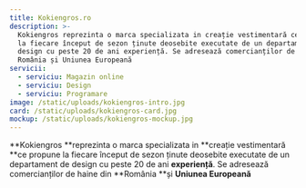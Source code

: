 ```yaml
---
title: Kokiengros.ro
description: >-
  Kokiengros reprezinta o marca specializata in creație vestimentară ce propune
  la fiecare început de sezon ținute deosebite executate de un departament de
  design cu peste 20 de ani experiență. Se adresează comercianților de haine din
  România și Uniunea Europeană
servicii:
  - serviciu: Magazin online
  - serviciu: Design
  - serviciu: Programare
image: /static/uploads/kokiengros-intro.jpg
card: /static/uploads/kokiengros-card.jpg
mockup: /static/uploads/kokiengros-mockup.jpg
---
```

**Kokiengros **reprezinta o marca specializata in **creație vestimentară **ce propune la fiecare început de sezon ținute deosebite executate de un departament de design cu peste 20 de ani **experiență**. Se adresează comercianților de haine din **România **și **Uniunea Europeană**
